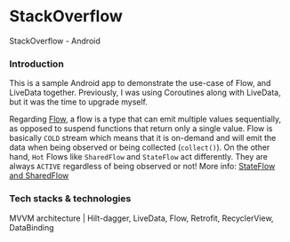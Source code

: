 # StackOverflow
StackOverflow - Android

### Introduction

This is a sample Android app to demonstrate the use-case of Flow, and LiveData together. Previously, I was using Coroutines along with LiveData, but it was the time to
upgrade myself. 

Regarding [Flow](https://developer.android.com/kotlin/flow), a flow is a type that can emit multiple values sequentially, as opposed to suspend functions that return only a single value. 
Flow is basically `COLD` stream which means that it is on-demand and will emit the data when being observed or being collected (`collect()`). On the other hand, `Hot` Flows like `SharedFlow` and `StateFlow`
act differently. They are always `ACTIVE` regardless of being observed or not! More info: [StateFlow and SharedFlow](https://developer.android.com/kotlin/flow/stateflow-and-sharedflow)

### Tech stacks & technologies

MVVM architecture | Hilt-dagger, LiveData, Flow, Retrofit, RecyclerView, DataBinding

